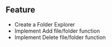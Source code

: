 ## Feature

- Create a Folder Explorer
- Implement Add file/folder function
- Implement Delete file/folder function
